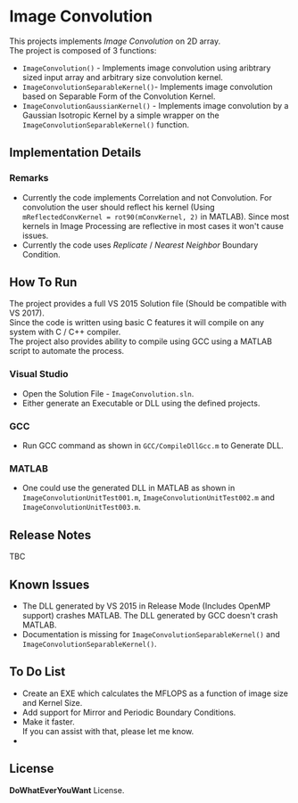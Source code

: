 # Image Convolution

This projects implements *Image Convolution* on 2D array.  
The project is composed of 3 functions:

 * `ImageConvolution()` - Implements image convolution using aribtrary sized input array and arbitrary size convolution kernel.
 * `ImageConvolutionSeparableKernel()`- Implements image convolution based on Separable Form of the Convolution Kernel.
 * `ImageConvolutionGaussianKernel()` - Implements image convolution by a Gaussian Isotropic Kernel by a simple wrapper on the `ImageConvolutionSeparableKernel()` function.



## Implementation Details

### Remarks
 * Currently the code implements Correlation and not Convolution. For convolution the user should reflect his kernel (Using `mReflectedConvKernel = rot90(mConvKernel, 2)` in MATLAB). Since most kernels in Image Processing are reflective in most cases it won't cause issues.
 * Currently the code uses *Replicate* / *Nearest Neighbor* Boundary Condition.

## How To Run
The project provides a full VS 2015 Solution file (Should be compatible with VS 2017).  
Since the code is written using basic C features it will compile on any system with C / C++ compiler.  
The project also provides ability to compile using GCC using a MATLAB script to automate the process.

### Visual Studio
 * Open the Solution File - `ImageConvolution.sln`.
 * Either generate an Executable or DLL using the defined projects.

### GCC
 * Run GCC command as shown in `GCC/CompileDllGcc.m` to Generate DLL.

### MATLAB
 * One could use the generated DLL in MATLAB as shown in `ImageConvolutionUnitTest001.m`, `ImageConvolutionUnitTest002.m` and `ImageConvolutionUnitTest003.m`.

## Release Notes
TBC

## Known Issues
 * The DLL generated by VS 2015 in Release Mode (Includes OpenMP support) crashes MATLAB. The DLL generated by GCC doesn't crash MATLAB.
 * Documentation is missing for `ImageConvolutionSeparableKernel()` and `ImageConvolutionSeparableKernel()`.

## To Do List
 * Create an EXE which calculates the MFLOPS as a function of image size and Kernel Size.
 * Add support for Mirror and Periodic Boundary Conditions.
 * Make it faster.    
   If you can assist with that, please let me know.
 * 

## License
**DoWhatEverYouWant** License.
